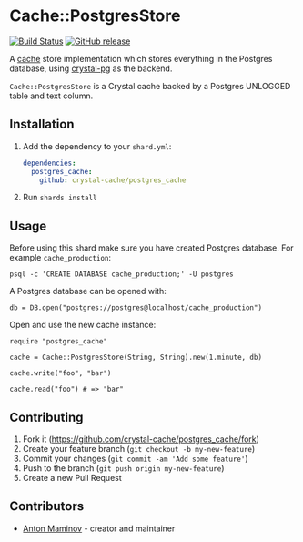 # Cache::PostgresStore

[![Build Status](https://travis-ci.org/crystal-cache/postgres_cache.svg?branch=main)](https://travis-ci.org/crystal-cache/postgres_cache)
[![GitHub release](https://img.shields.io/github/release/crystal-cache/postgres_cache.svg)](https://github.com/crystal-cache/postgres_cache/releases)

A [cache](https://github.com/crystal-cache/cache) store implementation which stores everything in the Postgres database,
using [crystal-pg](https://github.com/will/crystal-pg) as the backend.

`Cache::PostgresStore` is a Crystal cache backed by a Postgres UNLOGGED table and text column.

## Installation

1. Add the dependency to your `shard.yml`:

   ```yaml
   dependencies:
     postgres_cache:
       github: crystal-cache/postgres_cache
   ```

2. Run `shards install`

## Usage

Before using this shard make sure you have created Postgres database. For example `cache_production`:

```console
psql -c 'CREATE DATABASE cache_production;' -U postgres
```

A Postgres database can be opened with:

```crystal
db = DB.open("postgres://postgres@localhost/cache_production")
```

Open and use the new cache instance:

```crystal
require "postgres_cache"

cache = Cache::PostgresStore(String, String).new(1.minute, db)

cache.write("foo", "bar")

cache.read("foo") # => "bar"
```

## Contributing

1. Fork it (<https://github.com/crystal-cache/postgres_cache/fork>)
2. Create your feature branch (`git checkout -b my-new-feature`)
3. Commit your changes (`git commit -am 'Add some feature'`)
4. Push to the branch (`git push origin my-new-feature`)
5. Create a new Pull Request

## Contributors

- [Anton Maminov](https://github.com/mamantoha) - creator and maintainer

